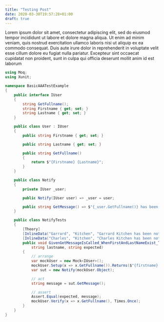 ```yaml
---
title: "Testing Post"
date: 2020-03-30T19:57:28+01:00
draft: true
---
```


Lorem ipsum dolor sit amet, consectetur adipiscing elit, sed do eiusmod tempor incididunt ut labore et dolore magna aliqua. Ut enim ad minim veniam, quis nostrud exercitation ullamco laboris nisi ut aliquip ex ea commodo consequat. Duis aute irure dolor in reprehenderit in voluptate velit esse cillum dolore eu fugiat nulla pariatur. Excepteur sint occaecat cupidatat non proident, sunt in culpa qui officia deserunt mollit anim id est laborum


```csharp
using Moq;
using Xunit;

namespace BasicAAATestExample
{
    public interface IUser
    {
        string GetFullname();
        string Firstname { get; set; }
        string Lastname { get; set; }
    }

    public class User : IUser
    {
        public string Firstname { get; set; }

        public string Lastname { get; set; }

        public string GetFullname()
        {
            return $"{Firstname} {Lastname}";
        }
    }

    public class Notify
    {
        private IUser _user;

        public Notify(IUser user) => _user = user;

        public string GetMessage() => $"{_user.GetFullname()} has been notified";
    }

    public class NotifyTests
    {
        [Theory]
        [InlineData("Garrard", "Kitchen", "Garrard Kitchen has been notified")]
        [InlineData("Charles", "Kitchen", "Charles Kitchen has been notified")]
        public void GivenGetMessageIsCalled_WhenFirstAndLastNameExist_ThenReturnsANotificationMessage(string firstname,
            string lastname, string expected)
        {
            // arrange
            var mockUser = new Mock<IUser>();
            mockUser.Setup(x => x.GetFullname()).Returns($"{firstname} {lastname}");
            var sut = new Notify(mockUser.Object);

            // act
            string message = sut.GetMessage();

            // assert
            Assert.Equal(expected, message);
            mockUser.Verify(x => x.GetFullname(), Times.Once);
        }
    }
}
```